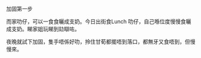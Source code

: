 加固第一步

而家叻仔，可以一食食曬成支奶。今日出街食Lunch 叻仔，自己喺位度慢慢食曬成支奶。睇家姐玩睇到攰瞓咗。

夜晚就試下加固，隻手唔係好叻，拎住甘荀都擺唔到落口，都無牙又食唔到，但慢慢來。
